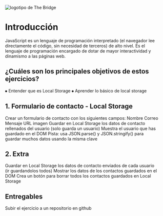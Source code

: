 ![logotipo de The Bridge](https://user-images.githubusercontent.com/27650532/77754601-e8365180-702b-11ea-8bed-5bc14a43f869.png "logotipo de The Bridge")

# Introducción

JavaScript es un lenguaje de programación interpretado (el navegador lee directamente el código, sin necesidad de terceros) de alto nivel. Es el lenguaje de programación encargado de dotar de mayor interactividad y dinamismo a las páginas web.

## ¿Cuáles son los principales objetivos de estos ejercicios?

⦁ Entender que es Local Storage
⦁ Aprender lo básico de local storage

## 1. Formulario de contacto - Local Storage

Crear un formulario de contacto con los siguientes campos:
Nombre
Correo
Mensaje
URL imagen
Guardar en Local Storage los datos de contacto rellenados del usuario (solo guarda un usuario)
Muestra el usuario que has guardado en el DOM
Pista: usa JSON.parse() y JSON.stringify() para guardar muchos datos usando la misma clave

## 2. Extra

Guardar en Local Storage los datos de contacto enviados de cada usuario (ir guardandolos todos)
Mostrar los datos de los contactos guardados en el DOM
Crea un botón para borrar todos los contactos guardados en Local Storage

## Entregables

Subir el ejercicio a un repositorio en github
